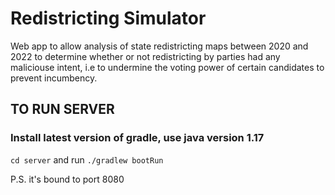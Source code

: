 # Redistricting Simulator

Web app to allow analysis of state redistricting maps between 2020 and 2022 to determine whether or not redistricting by parties had any maliciouse intent, i.e to undermine the voting power of certain candidates to prevent incumbency.

## TO RUN SERVER

### Install latest version of gradle, use java version 1.17

`cd server` and run `./gradlew bootRun`

P.S. it's bound to port 8080